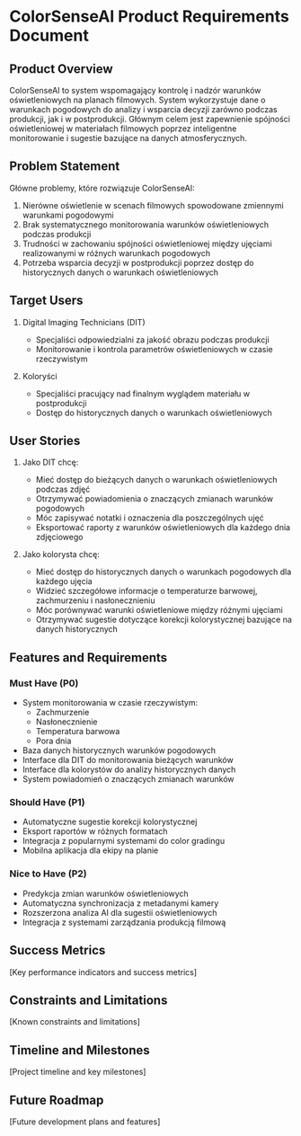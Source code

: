 # ColorSenseAI Product Requirements Document

## Product Overview
ColorSenseAI to system wspomagający kontrolę i nadzór warunków oświetleniowych na planach filmowych. System wykorzystuje dane o warunkach pogodowych do analizy i wsparcia decyzji zarówno podczas produkcji, jak i w postprodukcji. Głównym celem jest zapewnienie spójności oświetleniowej w materiałach filmowych poprzez inteligentne monitorowanie i sugestie bazujące na danych atmosferycznych.

## Problem Statement
Główne problemy, które rozwiązuje ColorSenseAI:
1. Nierówne oświetlenie w scenach filmowych spowodowane zmiennymi warunkami pogodowymi
2. Brak systematycznego monitorowania warunków oświetleniowych podczas produkcji
3. Trudności w zachowaniu spójności oświetleniowej między ujęciami realizowanymi w różnych warunkach pogodowych
4. Potrzeba wsparcia decyzji w postprodukcji poprzez dostęp do historycznych danych o warunkach oświetleniowych

## Target Users
1. Digital Imaging Technicians (DIT)
   - Specjaliści odpowiedzialni za jakość obrazu podczas produkcji
   - Monitorowanie i kontrola parametrów oświetleniowych w czasie rzeczywistym
   
2. Koloryści
   - Specjaliści pracujący nad finalnym wyglądem materiału w postprodukcji
   - Dostęp do historycznych danych o warunkach oświetleniowych

## User Stories
1. Jako DIT chcę:
   - Mieć dostęp do bieżących danych o warunkach oświetleniowych podczas zdjęć
   - Otrzymywać powiadomienia o znaczących zmianach warunków pogodowych
   - Móc zapisywać notatki i oznaczenia dla poszczególnych ujęć
   - Eksportować raporty z warunków oświetleniowych dla każdego dnia zdjęciowego

2. Jako kolorysta chcę:
   - Mieć dostęp do historycznych danych o warunkach pogodowych dla każdego ujęcia
   - Widzieć szczegółowe informacje o temperaturze barwowej, zachmurzeniu i nasłonecznieniu
   - Móc porównywać warunki oświetleniowe między różnymi ujęciami
   - Otrzymywać sugestie dotyczące korekcji kolorystycznej bazujące na danych historycznych

## Features and Requirements
### Must Have (P0)
- System monitorowania w czasie rzeczywistym:
  - Zachmurzenie
  - Nasłonecznienie
  - Temperatura barwowa
  - Pora dnia
- Baza danych historycznych warunków pogodowych
- Interface dla DIT do monitorowania bieżących warunków
- Interface dla kolorystów do analizy historycznych danych
- System powiadomień o znaczących zmianach warunków

### Should Have (P1)
- Automatyczne sugestie korekcji kolorystycznej
- Eksport raportów w różnych formatach
- Integracja z popularnymi systemami do color gradingu
- Mobilna aplikacja dla ekipy na planie

### Nice to Have (P2)
- Predykcja zmian warunków oświetleniowych
- Automatyczna synchronizacja z metadanymi kamery
- Rozszerzona analiza AI dla sugestii oświetleniowych
- Integracja z systemami zarządzania produkcją filmową

## Success Metrics
[Key performance indicators and success metrics]

## Constraints and Limitations
[Known constraints and limitations]

## Timeline and Milestones
[Project timeline and key milestones]

## Future Roadmap
[Future development plans and features] 